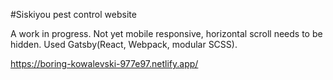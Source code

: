 #Siskiyou pest control website

A work in progress. Not yet mobile responsive, horizontal scroll needs to be hidden. Used Gatsby(React, Webpack, modular SCSS).

https://boring-kowalevski-977e97.netlify.app/

